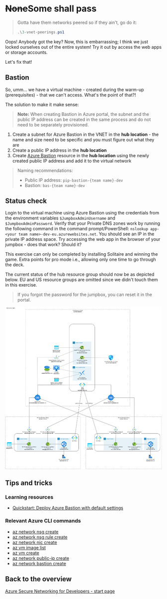 <!-- markdownlint-disable MD033 -->
# <strike>None</strike>Some shall pass
<!-- markdownlint-enable MD033 -->

> Gotta have them networks peered so if they ain't, go do it:
>
> ```ps1
> .\3-vnet-peerings.ps1
> ```

Oops! Anybody got the key? Now, this is embarrassing; I think we just locked ourselves out of the entire system! Try it out by access the web apps or storage accounts.

Let's fix that!

## Bastion

So, umm... we have a virtual machine - created during the warm-up (prerequisites) - that we can't access. What's the point of that?!

The solution to make it make sense:

> **Note:** When creating Bastion in Azure portal, the subnet and the public IP address can be created in the same process and do not need to be separately provisioned.

1. Create a subnet for Azure Bastion in the VNET in the **hub location** - the name and size need to be specific and you must figure out what they are
1. Create a public IP address in the **hub location**
1. Create [Azure Bastion](https://learn.microsoft.com/azure/bastion/bastion-overview) resource in the **hub location** using the newly created public IP address and add it to the virtual network

> Naming recommendations:
>
> * Public IP address: `pip-bastion-{team name}-dev`
> * Bastion: `bas-{team name}-dev`

## Status check

Login to the virtual machine using Azure Bastion using the credentials from the environment variables `$JumpboxAdminUsername` and `$JumpboxAdminPassword`. Verify that your Private DNS zones work by running the following command in the command prompt/PowerShell: `nslookup app-<your team name>-dev-eu.azurewebsites.net`. You should see an IP in the private IP address space. Try accessing the web app in the browser of your jumpbox - does that work? Should it?

This exercise can only be completed by installing Solitaire and winning the game. Extra points for pro mode i.e., allowing only one time to go through the deck.

The current status of the hub resource group should now be as depicted below. EU and US resource groups are omitted since we didn't touch them in this exercise.

> If you forgot the password for the jumpbox, you can reset it in the portal.

![4](../../assets/4-architecture.drawio.png)

## Tips and tricks

### Learning resources

* [Quickstart: Deploy Azure Bastion with default settings](https://learn.microsoft.com/azure/bastion/quickstart-host-portal)

### Relevant Azure CLI commands

* [az network nsg create](https://learn.microsoft.com/cli/azure/network/nsg?view=azure-cli-latest#az-network-nsg-create)
* [az network nsg rule create](https://learn.microsoft.com/cli/azure/network/nsg/rule?view=azure-cli-latest#az-network-nsg-rule-create)
* [az network nic create](https://learn.microsoft.com/cli/azure/network/nic?view=azure-cli-latest#az-network-nic-create)
* [az vm image list](https://learn.microsoft.com/cli/azure/vm/image?view=azure-cli-latest#az-vm-image-list)
* [az vm create](https://learn.microsoft.com/cli/azure/vm?view=azure-cli-latest#az-vm-create)
* [az network public-ip create](https://learn.microsoft.com/cli/azure/network/public-ip?view=azure-cli-latest#az-network-public-ip-create)
* [az network bastion create](https://learn.microsoft.com/cli/azure/network/bastion?view=azure-cli-latest#az-network-bastion-create)

## Back to the overview

[Azure Secure Networking for Developers - start page](/README.md)
